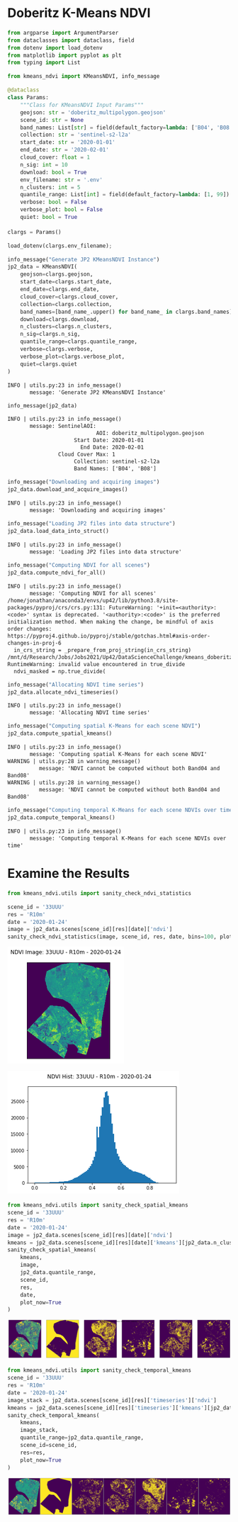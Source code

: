 # Doberitz K-Means NDVI




```python
from argparse import ArgumentParser
from dataclasses import dataclass, field
from dotenv import load_dotenv
from matplotlib import pyplot as plt
from typing import List
```




```python
from kmeans_ndvi import KMeansNDVI, info_message
```




```python
@dataclass
class Params:
    """Class for KMeansNDVI Input Params"""
    geojson: str = 'doberitz_multipolygon.geojson'
    scene_id: str = None
    band_names: List[str] = field(default_factory=lambda: ['B04', 'B08'])
    collection: str = 'sentinel-s2-l2a'
    start_date: str = '2020-01-01'
    end_date: str = '2020-02-01'
    cloud_cover: float = 1
    n_sig: int = 10
    download: bool = True
    env_filename: str = '.env'
    n_clusters: int = 5
    quantile_range: List[int] = field(default_factory=lambda: [1, 99])
    verbose: bool = False
    verbose_plot: bool = False
    quiet: bool = True

clargs = Params()
```




```python
load_dotenv(clargs.env_filename);
```




```python
info_message("Generate JP2 KMeansNDVI Instance")
jp2_data = KMeansNDVI(
    geojson=clargs.geojson,
    start_date=clargs.start_date,
    end_date=clargs.end_date,
    cloud_cover=clargs.cloud_cover,
    collection=clargs.collection,
    band_names=[band_name_.upper() for band_name_ in clargs.band_names],
    download=clargs.download,
    n_clusters=clargs.n_clusters,
    n_sig=clargs.n_sig,
    quantile_range=clargs.quantile_range,
    verbose=clargs.verbose,
    verbose_plot=clargs.verbose_plot,
    quiet=clargs.quiet
)
```

    INFO | utils.py:23 in info_message()
           message: 'Generate JP2 KMeansNDVI Instance'





```python
info_message(jp2_data)
```

    INFO | utils.py:23 in info_message()
           message: SentinelAOI: 
                                AOI: doberitz_multipolygon.geojson
                         Start Date: 2020-01-01
                           End Date: 2020-02-01
                    Cloud Cover Max: 1
                         Collection: sentinel-s2-l2a
                         Band Names: ['B04', 'B08']





```python
info_message("Downloading and acquiring images")
jp2_data.download_and_acquire_images()
```

    INFO | utils.py:23 in info_message()
           message: 'Downloading and acquiring images'





```python
info_message("Loading JP2 files into data structure")
jp2_data.load_data_into_struct()
```

    INFO | utils.py:23 in info_message()
           message: 'Loading JP2 files into data structure'





```python
info_message("Computing NDVI for all scenes")
jp2_data.compute_ndvi_for_all()
```

    INFO | utils.py:23 in info_message()
           message: 'Computing NDVI for all scenes'
    /home/jonathan/anaconda3/envs/up42/lib/python3.8/site-packages/pyproj/crs/crs.py:131: FutureWarning: '+init=<authority>:<code>' syntax is deprecated. '<authority>:<code>' is the preferred initialization method. When making the change, be mindful of axis order changes: https://pyproj4.github.io/pyproj/stable/gotchas.html#axis-order-changes-in-proj-6
      in_crs_string = _prepare_from_proj_string(in_crs_string)
    /mnt/d/Research/Jobs/Jobs2021/Up42/DataScienceChallenge/kmeans_doberitz_sentinel_up42/kmeans_ndvi/utils.py:233: RuntimeWarning: invalid value encountered in true_divide
      ndvi_masked = np.true_divide(





```python
info_message("Allocating NDVI time series")
jp2_data.allocate_ndvi_timeseries()
```

    INFO | utils.py:23 in info_message()
           message: 'Allocating NDVI time series'





```python
info_message("Computing spatial K-Means for each scene NDVI")
jp2_data.compute_spatial_kmeans()
```

    INFO | utils.py:23 in info_message()
           message: 'Computing spatial K-Means for each scene NDVI'
    WARNING | utils.py:28 in warning_message()
              message: 'NDVI cannot be computed without both Band04 and Band08'
    WARNING | utils.py:28 in warning_message()
              message: 'NDVI cannot be computed without both Band04 and Band08'





```python
info_message("Computing temporal K-Means for each scene NDVIs over time")
jp2_data.compute_temporal_kmeans()
```

    INFO | utils.py:23 in info_message()
           message: 'Computing temporal K-Means for each scene NDVIs over time'


# Examine the Results




```python
from kmeans_ndvi.utils import sanity_check_ndvi_statistics
```




```python
scene_id = '33UUU'
res = 'R10m'
date = '2020-01-24'
image = jp2_data.scenes[scene_id][res][date]['ndvi']
sanity_check_ndvi_statistics(image, scene_id, res, date, bins=100, plot_now=True)
```


    
![png](output_29_0.png)
    



    
![png](output_29_1.png)
    





```python
from kmeans_ndvi.utils import sanity_check_spatial_kmeans
scene_id = '33UUU'
res = 'R10m'
date = '2020-01-24'
image = jp2_data.scenes[scene_id][res][date]['ndvi']
kmeans = jp2_data.scenes[scene_id][res][date]['kmeans'][jp2_data.n_clusters]
sanity_check_spatial_kmeans(
    kmeans,
    image,
    jp2_data.quantile_range,
    scene_id,
    res,
    date,
    plot_now=True
)
```


    
![png](output_31_0.png)
    





```python
from kmeans_ndvi.utils import sanity_check_temporal_kmeans
scene_id = '33UUU'
res = 'R10m'
date = '2020-01-24'
image_stack = jp2_data.scenes[scene_id][res]['timeseries']['ndvi']
kmeans = jp2_data.scenes[scene_id][res]['timeseries']['kmeans'][jp2_data.n_clusters]
sanity_check_temporal_kmeans(
    kmeans,
    image_stack,
    quantile_range=jp2_data.quantile_range,
    scene_id=scene_id,
    res=res,
    plot_now=True
)
```


    
![png](output_33_0.png)
    

